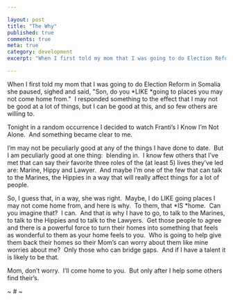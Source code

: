 ```yaml
---

layout: post
title: "The Why"
published: true
comments: true
meta: true
category: development
excerpt: "When I first told my mom that I was going to do Election Reform in Somalia she paused, sighed and said, 'Son, do you *LIKE *going to places you may not come home from.'  I responded something to the effect that I may not be good at a lot of things, but I can be good at this, and so few others are willing to. "

---
```


When I first told my mom that I was going to do Election Reform in Somalia she paused, sighed and said, "Son, do you *LIKE *going to places you may not come home from."  I responded something to the effect that I may not be good at a lot of things, but I can be good at this, and so few others are willing to.  

Tonight in a random occurrence I decided to watch Franti’s I Know I’m Not Alone.  And something became clear to me.

I’m may not be peculiarly good at any of the things I have done to date.  But I am peculiarly good at one thing:  blending in.  I know few others that I’ve met that can say their favorite three roles of the (at least 5) lives they’ve led are: Marine, Hippy and Lawyer.  And maybe I’m one of the few that can talk to the Marines, the Hippies in a way that will really affect things for a lot of people.  

So, I guess that, in a way, she was right.  Maybe, I do LIKE going places I may not come home from, and here is why.  To them, that *IS *home.  Can you imagine that?  I can.  And that is why I have to go, to talk to the Marines, to talk to the Hippies and to talk to the Lawyers.  Get those people to agree and there is a powerful force to turn their homes into something that feels as wonderful to them as your home feels to you.  Who is going to help give them back their homes so their Mom’s can worry about them like mine worries about me?  Only those who can bridge gaps.  And if I have a talent it is likely to be that.

Mom, don’t worry.  I’ll come home to you.  But only after I help some others find their’s.

~ # ~